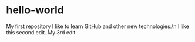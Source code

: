 # hello-world
My first repository
I like to learn GitHub and other new technologies.\n
I like this second edit.
My 3rd edit
